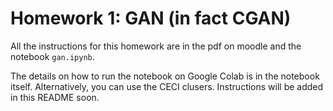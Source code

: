 # Homework 1: GAN (in fact CGAN)

All the instructions for this homework are in the pdf on moodle and the notebook `gan.ipynb`.

The details on how to run the notebook on Google Colab is in the notebook itself.
Alternatively, you can use the CECI clusers. Instructions will be added in this README soon.
